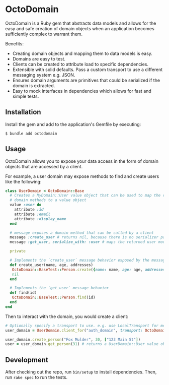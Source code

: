 # OctoDomain

OctoDomain is a Ruby gem that abstracts data models and allows for the easy and safe creation of domain objects when an application becomes sufficiently complex to warrant them.

Benefits:

- Creating domain objects and mapping them to data models is easy.
- Domains are easy to test.
- Clients can be created to attribute load to specific dependencies.
- Extensible with solid defaults. Pass a custom transport to use a different messaging system e.g. JSON.
- Ensures domain arguments are primitives that could be serialized if the domain is extracted.
- Easy to mock interfaces in dependencies which allows for fast and simple tests.

## Installation

Install the gem and add to the application's Gemfile by executing:

```
$ bundle add octodomain
```

## Usage

OctoDomain allows you to expose your data access in the form of domain objects that are accessed by a client.

For example, a user domain may expose methods to find and create users like the following:

```ruby
class UserDomain < OctoDomain::Base
  # Creates a MyDomain::User value object that can be used to map the result of
  # domain methods to a value object
  value :user do
    attribute :id
    attribute :email
    attribute :display_name
  end

  # message exposes a domain method that can be called by a client
  message :create_user # returns nil, because there is no serializer passed
  message :get_user, serialize_with: :user # maps the returned user model object to the `user` value object defined above automatically

  private

  # Implements the `create_user` message behavior exposed by the message above
  def create_user(name, age, addresses)
   OctoDomain::BaseTest::Person.create({name: name, age: age, addresses: addresses})
   nil
  end

  # Implements the `get_user` message behavior
  def find(id)
   OctoDomain::BaseTest::Person.find(id)
  end
end
```

Then to interact with the domain, you would create a client:

```ruby
# Optionally specify a transport to use. e.g. use LocalTransport for method calls, or implement JSONTransport for JSON over HTTP
user_domain = UserDomain.client_for("auth_domain", transport: OctoDomain::LocalTransport.new)

user_domain.create_person("Fox Mulder", 30, ["123 Main St"])
user = user_domain.get_person(31) # returns a UserDomain::User value object
```

## Development

After checking out the repo, run `bin/setup` to install dependencies. Then, run `rake spec` to run the tests.
